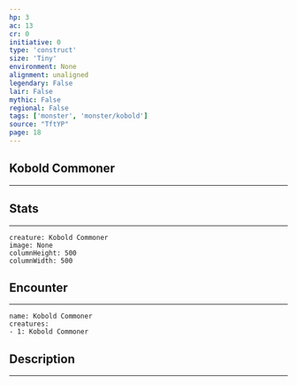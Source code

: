 ```yaml
---
hp: 3
ac: 13
cr: 0
initiative: 0
type: 'construct'    
size: 'Tiny'
environment: None
alignment: unaligned
legendary: False
lair: False
mythic: False
regional: False
tags: ['monster', 'monster/kobold']
source: "TftYP"
page: 18
---
```


## Kobold Commoner
---



## Stats
---

```statblock
creature: Kobold Commoner
image: None
columnHeight: 500
columnWidth: 500
```

## Encounter
---

```encounter-table
name: Kobold Commoner
creatures:
- 1: Kobold Commoner
```

## Description
---




